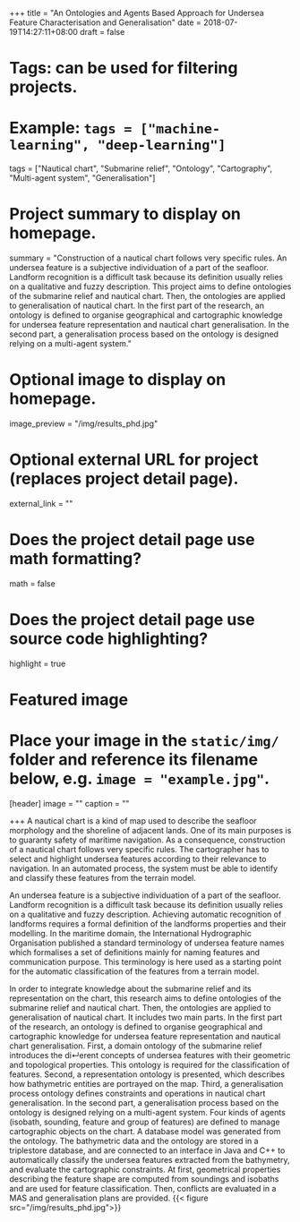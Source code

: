 +++
title = "An Ontologies and Agents Based Approach for Undersea Feature Characterisation and Generalisation"
date = 2018-07-19T14:27:11+08:00
draft = false

# Tags: can be used for filtering projects.
# Example: `tags = ["machine-learning", "deep-learning"]`
tags = ["Nautical chart", "Submarine relief", "Ontology", "Cartography", "Multi-agent system", "Generalisation"]

# Project summary to display on homepage.
summary = "Construction of a nautical chart follows very specific rules. An undersea feature is a subjective individuation of a part of the seafloor. Landform recognition is a difficult task because its definition usually relies on a qualitative and fuzzy description. This project aims to define ontologies of the submarine relief and nautical chart. Then, the ontologies are applied to generalisation of nautical chart. In the first part of the research, an ontology is defined to organise geographical and cartographic knowledge for undersea feature representation and nautical chart generalisation. In the second part, a generalisation process based on the ontology is designed relying on a multi-agent system."

# Optional image to display on homepage.
image_preview = "/img/results_phd.jpg"

# Optional external URL for project (replaces project detail page).
external_link = ""

# Does the project detail page use math formatting?
math = false

# Does the project detail page use source code highlighting?
highlight = true

# Featured image
# Place your image in the `static/img/` folder and reference its filename below, e.g. `image = "example.jpg"`.
[header]
image = ""
caption = ""

+++
A nautical chart is a kind of map used to describe the seafloor morphology and the shoreline of adjacent lands. One of its main purposes is to guaranty safety of maritime navigation. As a consequence, construction of a nautical chart follows very specific rules. The cartographer has to select and highlight undersea features according to their relevance to navigation. In an automated process, the system must be able to identify and classify these features from the terrain model.

An undersea feature is a subjective individuation of a part of the seafloor. Landform recognition is a difficult task because its definition usually relies on a qualitative and fuzzy description. Achieving automatic recognition of landforms requires a formal definition of the landforms properties and their modelling. In the maritime domain, the International Hydrographic Organisation published a standard terminology of undersea feature names which formalises a set of definitions mainly for naming features and communication purpose. This terminology is here used as a starting point for the automatic classification of the features from a terrain model.

In order to integrate knowledge about the submarine relief and its representation on the chart, this research aims to define ontologies of the submarine relief and nautical chart. Then, the ontologies are applied to generalisation of nautical chart. It includes two main parts. In the first part of the research, an ontology is defined to organise geographical and cartographic knowledge for undersea feature representation and nautical chart generalisation. First, a domain ontology of the submarine relief introduces the di↵erent concepts of undersea features with their geometric and topological properties. This ontology is required for the classification of features. Second, a representation ontology is presented, which describes how bathymetric entities are portrayed on the map. Third, a generalisation process ontology defines constraints and operations in nautical chart generalisation. In the second part, a generalisation process based on the ontology is designed relying on a multi-agent system. Four kinds of agents (isobath, sounding, feature and group of features) are defined to manage cartographic objects on the chart. A database model was generated from the ontology. The bathymetric data and the ontology are stored in a triplestore database, and are connected to an interface in Java and C++ to automatically classify the undersea features extracted from the bathymetry, and evaluate the cartographic constraints. At first, geometrical properties describing the feature shape are computed from soundings and isobaths and are used for feature classification. Then, conflicts are evaluated in a MAS and generalisation plans are provided.
{{< figure src="/img/results_phd.jpg">}}
